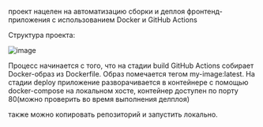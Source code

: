 проект нацелен на автоматизацию сборки и деплоя фронтенд-приложения с использованием Docker и GitHub Actions

Структура проекта:


![image](https://github.com/user-attachments/assets/b8b87a04-dbe6-4e98-b82c-84512b1e4ce1)


Процесс начинается с того, что на стадии build GitHub Actions собирает Docker-образ из Dockerfile.
Образ помечается тегом my-image:latest.
На стадии deploy приложение разворачивается в контейнере с помощью docker-compose на локальном хосте, контейнер доступен по порту 80(можно проверить во время выполнения делплоя)

также можно копировать репозиторий и запустить локально.
